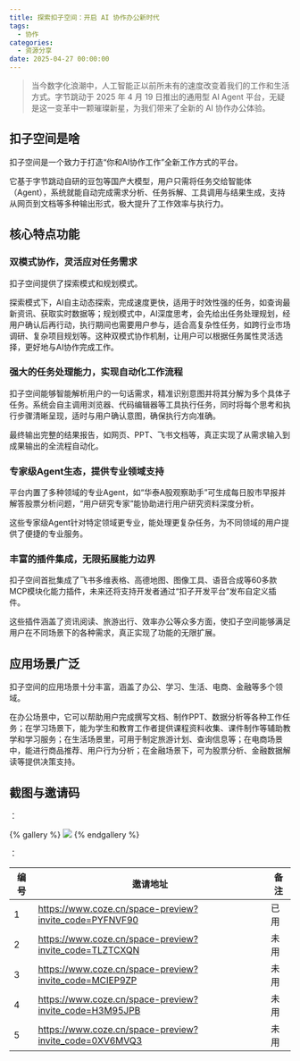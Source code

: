 ```yaml
---
title: 探索扣子空间：开启 AI 协作办公新时代
tags:
  - 协作
categories:
  - 资源分享
date: 2025-04-27 00:00:00
---
```


> 当今数字化浪潮中，人工智能正以前所未有的速度改变着我们的工作和生活方式。字节跳动于 2025 年 4 月 19 日推出的通用型 AI Agent 平台，无疑是这一变革中一颗璀璨新星，为我们带来了全新的 AI 协作办公体验。

<!-- more -->

## 扣子空间是啥

扣子空间是一个致力于打造“你和AI协作工作”全新工作方式的平台。

它基于字节跳动自研的豆包等国产大模型，用户只需将任务交给智能体（Agent），系统就能自动完成需求分析、任务拆解、工具调用与结果生成，支持从网页到文档等多种输出形式，极大提升了工作效率与执行力。

## 核心特点功能

### 双模式协作，灵活应对任务需求

扣子空间提供了探索模式和规划模式。

探索模式下，AI自主动态探索，完成速度更快，适用于时效性强的任务，如查询最新资讯、获取实时数据等；规划模式中，AI深度思考，会先给出任务处理规划，经用户确认后再行动，执行期间也需要用户参与，适合高复杂性任务，如跨行业市场调研、复杂项目规划等。这种双模式协作机制，让用户可以根据任务属性灵活选择，更好地与AI协作完成工作。

### 强大的任务处理能力，实现自动化工作流程

扣子空间能够智能解析用户的一句话需求，精准识别意图并将其分解为多个具体子任务。系统会自主调用浏览器、代码编辑器等工具执行任务，同时将每个思考和执行步骤清晰呈现，适时与用户确认意图，确保执行方向准确。

最终输出完整的结果报告，如网页、PPT、飞书文档等，真正实现了从需求输入到成果输出的全流程自动化。

### 专家级Agent生态，提供专业领域支持

平台内置了多种领域的专业Agent，如“华泰A股观察助手”可生成每日股市早报并解答股票分析问题，“用户研究专家”能协助进行用户研究资料深度分析。

这些专家级Agent针对特定领域更专业，能处理更复杂任务，为不同领域的用户提供了便捷的专业服务。

### 丰富的插件集成，无限拓展能力边界

扣子空间首批集成了飞书多维表格、高德地图、图像工具、语音合成等60多款MCP模块化能力插件，未来还将支持开发者通过“扣子开发平台”发布自定义插件。

这些插件涵盖了资讯阅读、旅游出行、效率办公等众多方面，使扣子空间能够满足用户在不同场景下的各种需求，真正实现了功能的无限扩展。

## 应用场景广泛

扣子空间的应用场景十分丰富，涵盖了办公、学习、生活、电商、金融等多个领域。

在办公场景中，它可以帮助用户完成撰写文档、制作PPT、数据分析等各种工作任务；在学习场景下，能为学生和教育工作者提供课程资料收集、课件制作等辅助教学和学习服务；在生活场景里，可用于制定旅游计划、查询信息等；在电商场景中，能进行商品推荐、用户行为分析；在金融场景下，可为股票分析、金融数据解读等提供决策支持。

## 截图与邀请码

：

{% gallery %}
![](https://cdn.dusays.com/2025/04/823-1.jpg)
{% endgallery %}

：

| 编号 | 邀请地址 | 备注 |
| - | - | - |
| 1 | https://www.coze.cn/space-preview?invite_code=PYFNVF90 | 已用 |
| 2 | https://www.coze.cn/space-preview?invite_code=TLZTCXQN | 未用 |
| 3 | https://www.coze.cn/space-preview?invite_code=MCIEP9ZP | 未用 |
| 4 | https://www.coze.cn/space-preview?invite_code=H3M95JPB | 未用 |
| 5 | https://www.coze.cn/space-preview?invite_code=0XV6MVQ3 | 未用 |